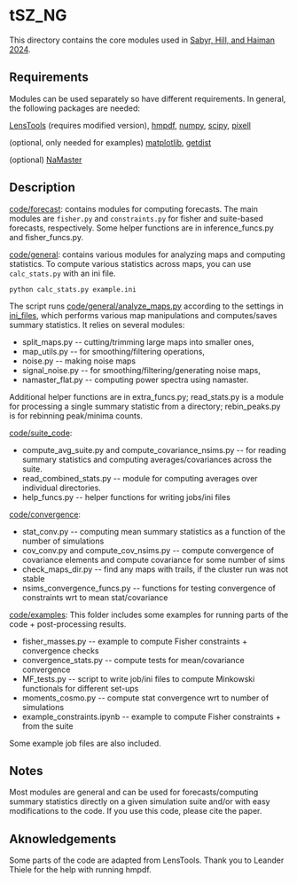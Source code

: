 # tSZ_NG

This directory contains the core modules used in [Sabyr, Hill, and Haiman 2024]().

## Requirements

Modules can be used separately so have different requirements. In general, the following packages are needed:

[LensTools](https://github.com/asabyr/LensTools) (requires modified version),
[hmpdf](https://github.com/asabyr/hmpdf),
[numpy](https://numpy.org/),
[scipy](https://scipy.org/),
[pixell](https://pixell.readthedocs.io/en/latest/)

(optional, only needed for examples)
[matplotlib](https://matplotlib.org/),
[getdist](https://getdist.readthedocs.io/en/latest/)

(optional)
[NaMaster](https://namaster.readthedocs.io/en/latest/)

## Description

[code/forecast](code/forecast/): 
contains modules for computing forecasts. The main modules are ```fisher.py``` and ```constraints.py``` for fisher and suite-based forecasts, respectively. 
Some helper functions are in inference_funcs.py and fisher_funcs.py. 

[code/general](code/general/): 
contains various modules for analyzing maps and computing statistics. To compute various statistics across maps, you can use ```calc_stats.py``` with an ini file. 

```python calc_stats.py example.ini```

The script runs [code/general/analyze_maps.py](code/general/analyze_maps.py) according to the settings in [ini_files](ini_files/), which performs various map manipulations and computes/saves summary statistics. It relies on several modules: 

- split_maps.py -- cutting/trimming large maps into smaller ones, 
- map_utils.py -- for smoothing/filtering operations,
- noise.py -- making noise maps
- signal_noise.py -- for smoothing/filtering/generating noise maps, 
- namaster_flat.py -- computing power spectra using namaster.

Additional helper functions are in extra_funcs.py; read_stats.py is a module for processing a single summary statistic from a directory; rebin_peaks.py is for rebinning peak/minima counts.

[code/suite_code](code/suite_code/): 
- compute_avg_suite.py and compute_covariance_nsims.py -- for reading summary statistics and computing averages/covariances across the suite.
- read_combined_stats.py -- module for computing averages over individual directories.
- help_funcs.py -- helper functions for writing jobs/ini files

[code/convergence](code/convergence/): 
- stat_conv.py -- computing mean summary statistics as a function of the number of simulations
- cov_conv.py and compute_cov_nsims.py -- compute convergence of covariance elements and compute covariance for some number of sims
- check_maps_dir.py -- find any maps with trails, if the cluster run was not stable
- nsims_convergence_funcs.py -- functions for testing convergence of constraints wrt to mean stat/covariance

[code/examples](code/examples/):
This folder includes some examples for running parts of the code + post-processing results. 

- fisher_masses.py -- example to compute Fisher constraints + convergence checks
- convergence_stats.py -- compute tests for mean/covariance convergence
- MF_tests.py -- script to write job/ini files to compute Minkowski functionals for different set-ups
- moments_cosmo.py -- compute stat convergence wrt to number of simulations
- example_constraints.ipynb -- example to compute Fisher constraints + from the suite

Some example job files are also included. 

## Notes
Most modules are general and can be used for forecasts/computing summary statistics directly on a given simulation suite and/or with easy modifications to the code. If you use this code, please cite the paper.

## Aknowledgements 

Some parts of the code are adapted from LensTools. Thank you to Leander Thiele for the help with running hmpdf. 

